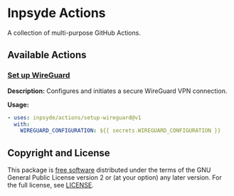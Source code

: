 # Inpsyde Actions

A collection of multi-purpose GitHub Actions.

## Available Actions

### [Set up WireGuard](./setup-wireguard/README.md)

**Description:** Configures and initiates a secure WireGuard VPN connection.

**Usage:**

  ```yml
  - uses: inpsyde/actions/setup-wireguard@v1
    with:
      WIREGUARD_CONFIGURATION: ${{ secrets.WIREGUARD_CONFIGURATION }}
  ```

## Copyright and License

This package is [free software](https://www.gnu.org/philosophy/free-sw.en.html) distributed under
the terms of the GNU General Public License version 2 or (at your option) any later version. For the
full license, see [LICENSE](./LICENSE).
